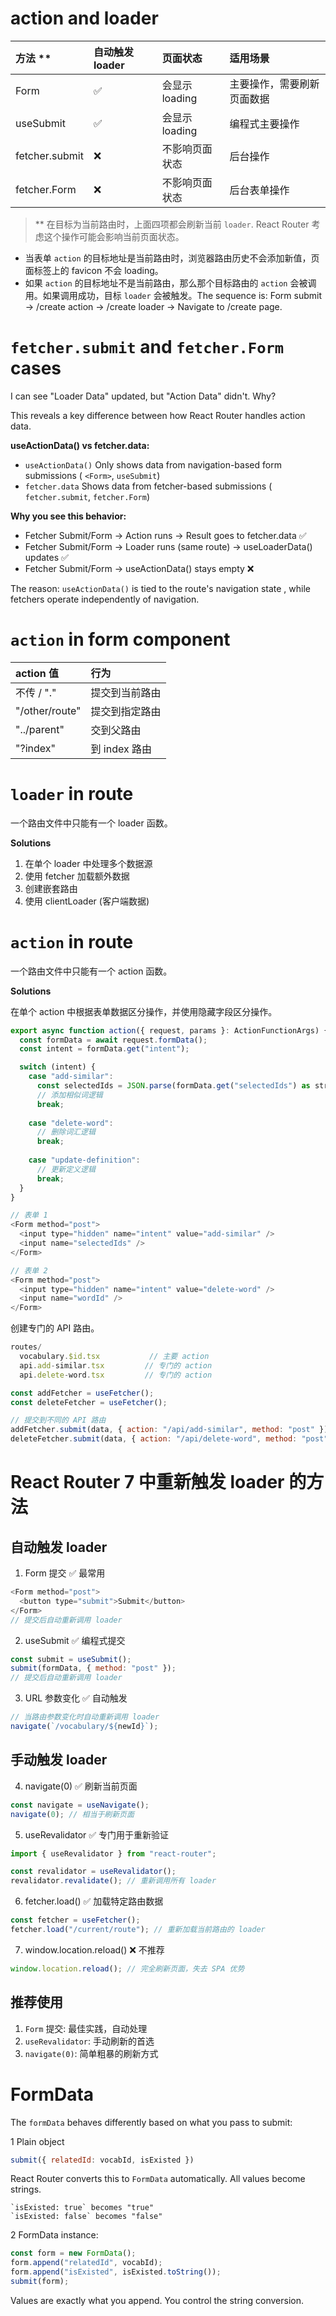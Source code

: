 # action and loader

| 方法 **          | 自动触发 loader | 页面状态       | 适用场景                   |
| :------------- | :-------------- | :------------- | :------------------------- |
| Form           | ✅               | 会显示 loading | 主要操作，需要刷新页面数据 |
| useSubmit      | ✅               | 会显示 loading | 编程式主要操作             |
| fetcher.submit | ❌               | 不影响页面状态 | 后台操作                   |
| fetcher.Form   | ❌               | 不影响页面状态 | 后台表单操作               |

> ** 在目标为当前路由时，上面四项都会刷新当前 `loader`. React Router 考虑这个操作可能会影响当前页面状态。

- 当表单 `action` 的目标地址是当前路由时，浏览器路由历史不会添加新值，页面标签上的 favicon 不会 loading。
- 如果 `action` 的目标地址不是当前路由，那么那个目标路由的 `action` 会被调用。如果调用成功，目标 `loader` 会被触发。The sequence is: Form submit → /create action → /create loader → Navigate to /create page.

# `fetcher.submit` and `fetcher.Form` cases

I can see "Loader Data" updated, but "Action Data" didn't. Why?

This reveals a key difference between how React Router handles action data.

**useActionData() vs fetcher.data:**

- `useActionData()` Only shows data from navigation-based form submissions ( `<Form>`, `useSubmit`)
- `fetcher.data` Shows data from fetcher-based submissions ( `fetcher.submit`, `fetcher.Form`)

**Why you see this behavior:**

- Fetcher Submit/Form → Action runs → Result goes to fetcher.data ✅
- Fetcher Submit/Form → Loader runs (same route) → useLoaderData() updates ✅
- Fetcher Submit/Form → useActionData() stays empty ❌

The reason: `useActionData()` is tied to the route's navigation state , while fetchers operate independently of navigation.

# `action` in form component

| action 值      | 行为           |
| :------------- | :------------- |
| 不传 / "."     | 提交到当前路由 |
| "/other/route" | 提交到指定路由 |
| "../parent"    | 交到父路由     |
| "?index"       | 到 index 路由  |

# `loader` in route

一个路由文件中只能有一个 loader 函数。

**Solutions**

1. 在单个 loader 中处理多个数据源
2. 使用 fetcher 加载额外数据
3. 创建嵌套路由
4. 使用 clientLoader (客户端数据)

# `action` in route

一个路由文件中只能有一个 action 函数。

**Solutions**

在单个 action 中根据表单数据区分操作，并使用隐藏字段区分操作。

```js
export async function action({ request, params }: ActionFunctionArgs) {
  const formData = await request.formData();
  const intent = formData.get("intent");

  switch (intent) {
    case "add-similar":
      const selectedIds = JSON.parse(formData.get("selectedIds") as string);
      // 添加相似词逻辑
      break;
    
    case "delete-word":
      // 删除词汇逻辑
      break;
    
    case "update-definition":
      // 更新定义逻辑
      break;
  }
}

// 表单 1
<Form method="post">
  <input type="hidden" name="intent" value="add-similar" />
  <input name="selectedIds" />
</Form>

// 表单 2
<Form method="post">
  <input type="hidden" name="intent" value="delete-word" />
  <input name="wordId" />
</Form>
```

创建专门的 API 路由。

```js
routes/
  vocabulary.$id.tsx           // 主要 action
  api.add-similar.tsx         // 专门的 action
  api.delete-word.tsx         // 专门的 action

const addFetcher = useFetcher();
const deleteFetcher = useFetcher();

// 提交到不同的 API 路由
addFetcher.submit(data, { action: "/api/add-similar", method: "post" });
deleteFetcher.submit(data, { action: "/api/delete-word", method: "post" });
```
# React Router 7 中重新触发 loader 的方法

## 自动触发 loader
1. Form 提交 ✅ 最常用

```js
<Form method="post">
  <button type="submit">Submit</button>
</Form>
// 提交后自动重新调用 loader
```

2. useSubmit ✅ 编程式提交

```js
const submit = useSubmit();
submit(formData, { method: "post" });
// 提交后自动重新调用 loader
```

3. URL 参数变化 ✅ 自动触发

```js
// 当路由参数变化时自动重新调用 loader
navigate(`/vocabulary/${newId}`);
```

## 手动触发 loader

4. navigate(0) ✅ 刷新当前页面

```js
const navigate = useNavigate();
navigate(0); // 相当于刷新页面
```

5. useRevalidator ✅ 专门用于重新验证
```js
import { useRevalidator } from "react-router";

const revalidator = useRevalidator();
revalidator.revalidate(); // 重新调用所有 loader
```

6. fetcher.load() ✅ 加载特定路由数据

```js
const fetcher = useFetcher();
fetcher.load("/current/route"); // 重新加载当前路由的 loader
```

7. window.location.reload() ❌ 不推荐

```js
window.location.reload(); // 完全刷新页面，失去 SPA 优势
```

## 推荐使用

1. `Form` 提交: 最佳实践，自动处理
2. `useRevalidator`: 手动刷新的首选
3. `navigate(0)`: 简单粗暴的刷新方式

# FormData

The `formData` behaves differently based on what you pass to submit:

1 Plain object

```js
submit({ relatedId: vocabId, isExisted })
```

React Router converts this to `FormData` automatically. All values become strings.

```
`isExisted: true` becomes "true"
`isExisted: false` becomes "false"
```

2 FormData instance:

```js
const form = new FormData();
form.append("relatedId", vocabId);
form.append("isExisted", isExisted.toString());
submit(form);
```

Values are exactly what you append. You control the string conversion.